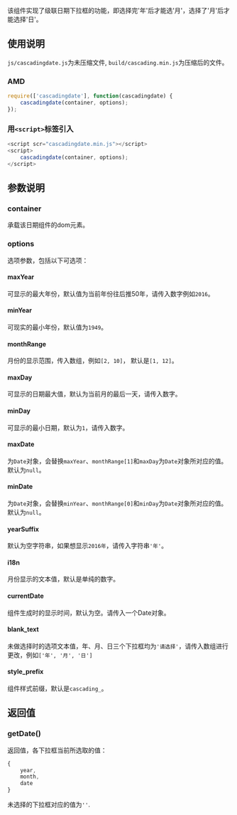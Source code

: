 该组件实现了级联日期下拉框的功能，即选择完'年'后才能选'月'，选择了'月'后才能选择'日'。

## 使用说明
`js/cascadingdate.js`为未压缩文件, `build/cascading.min.js`为压缩后的文件。

### AMD
```js
require(['cascadingdate'], function(cascadingdate) {
    cascadingdate(container, options);
});
```
### 用`<script>`标签引入

```js
<script scr="cascadingdate.min.js"></script>
<script>
    cascadingdate(container, options);
</script>
```
## 参数说明

### container
承载该日期组件的dom元素。

### options
选项参数，包括以下可选项：

#### maxYear
可显示的最大年份，默认值为当前年份往后推50年，请传入数字例如`2016`。

#### minYear
可现实的最小年份，默认值为`1949`。

#### monthRange
月份的显示范围，传入数组，例如`[2, 10]`， 默认是`[1, 12]`。

#### maxDay
可显示的日期最大值，默认为当前月的最后一天，请传入数字。

#### minDay
可显示的最小日期，默认为`1`，请传入数字。

#### maxDate
为`Date`对象，会替换`maxYear`、`monthRange[1]`和`maxDay`为`Date`对象所对应的值。默认为`null`。

#### minDate
为`Date`对象，会替换`minYear`、`monthRange[0]`和`minDay`为`Date`对象所对应的值。默认为`null`。

#### yearSuffix
默认为空字符串，如果想显示`2016年`，请传入字符串`'年'`。

#### i18n
月份显示的文本值，默认是单纯的数字。

#### currentDate
组件生成时的显示时间，默认为空。请传入一个Date对象。

#### blank_text
未做选择时的选项文本值，年、月、日三个下拉框均为`'请选择'`，请传入数组进行更改，例如`['年', '月', '日']`

#### style_prefix
组件样式前缀，默认是`cascading_`。

## 返回值

### getDate()

返回值，各下拉框当前所选取的值：

```js
{
    year,
    month,
    date
}
```
未选择的下拉框对应的值为`''`.
